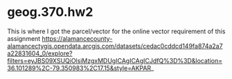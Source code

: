 # geog.370.hw2
This is where I got the parcel/vector for the online vector requirement of this assignment 
https://alamancecounty-alamancectygis.opendata.arcgis.com/datasets/cedac0cddcd149fa874a2a7a22831604_0/explore?filters=eyJBS09XSUQiOlsiMzgxMDUgICAgICAgICJdfQ%3D%3D&location=36.101289%2C-79.350983%2C17.15&style=AKPAR_
